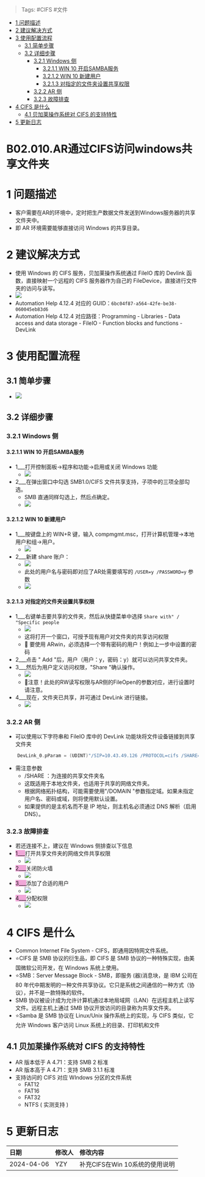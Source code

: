 > Tags: #CIFS #文件

- [1 问题描述](#_1-%E9%97%AE%E9%A2%98%E6%8F%8F%E8%BF%B0)
- [2 建议解决方式](#_2-%E5%BB%BA%E8%AE%AE%E8%A7%A3%E5%86%B3%E6%96%B9%E5%BC%8F)
- [3 使用配置流程](#_3-%E4%BD%BF%E7%94%A8%E9%85%8D%E7%BD%AE%E6%B5%81%E7%A8%8B)
	- [3.1 简单步骤](#_31-%E7%AE%80%E5%8D%95%E6%AD%A5%E9%AA%A4)
	- [3.2 详细步骤](#_32-%E8%AF%A6%E7%BB%86%E6%AD%A5%E9%AA%A4)
		- [3.2.1 Windows 侧](#_321-windows-%E4%BE%A7)
			- [3.2.1.1 WIN 10 开启SAMBA服务](#_3211-win-10-%E5%BC%80%E5%90%AFsamba%E6%9C%8D%E5%8A%A1)
			- [3.2.1.2 WIN 10 新建用户](#_3212-win-10-%E6%96%B0%E5%BB%BA%E7%94%A8%E6%88%B7)
			- [3.2.1.3 对指定的文件夹设置共享权限](#_3213-%E5%AF%B9%E6%8C%87%E5%AE%9A%E7%9A%84%E6%96%87%E4%BB%B6%E5%A4%B9%E8%AE%BE%E7%BD%AE%E5%85%B1%E4%BA%AB%E6%9D%83%E9%99%90)
		- [3.2.2 AR 侧](#_322-ar-%E4%BE%A7)
		- [3.2.3 故障排查](#_323-%E6%95%85%E9%9A%9C%E6%8E%92%E6%9F%A5)
- [4 CIFS 是什么](#_4-cifs-%E6%98%AF%E4%BB%80%E4%B9%88)
	- [4.1 贝加莱操作系统对 CIFS 的支持特性](#_41-%E8%B4%9D%E5%8A%A0%E8%8E%B1%E6%93%8D%E4%BD%9C%E7%B3%BB%E7%BB%9F%E5%AF%B9-cifs-%E7%9A%84%E6%94%AF%E6%8C%81%E7%89%B9%E6%80%A7)
- [5 更新日志](#_5-%E6%9B%B4%E6%96%B0%E6%97%A5%E5%BF%97)

# B02.010.AR通过CIFS访问windows共享文件夹

# 1 问题描述

- 客户需要在AR的环境中，定时把生产数据文件发送到Windows服务器的共享文件夹中。
- 即 AR 环境需要能够直接访问 Windows 的共享目录。

# 2 建议解决方式

- 使用 Windows 的 CIFS 服务，贝加莱操作系统通过 FileIO 库的 Devlink 函数，直接映射一个远程的 CIFS 服务器作为自己的 FileDevice，直接进行文件夹的访问与读写。
- ![](FILES/010AR通过CIFS访问windows共享文件夹/image-20230923005707848.png)
- Automation Help 4.12.4 对应的 GUID：`6bc04f87-a564-42fe-be38-060045eb83d6`
- Automation Help 4.12.4 对应路径：Programming - Libraries - Data access and data storage - FileIO - Function blocks and functions - DevLink

# 3 使用配置流程

## 3.1 简单步骤

- ![](FILES/010AR通过CIFS访问windows共享文件夹/image-20230923011435814.png)

## 3.2 详细步骤

### 3.2.1 Windows 侧

#### 3.2.1.1 WIN 10 开启SAMBA服务

- 1___打开控制面板→程序和功能→启用或关闭 Windows 功能
    - ![](FILES/010AR通过CIFS访问windows共享文件夹/image-20240406005000857.png)
- 2___在弹出窗口中勾选 SMB1.0/CIFS 文件共享支持，子项中的三项全部勾选。
    - SMB 直通同样勾选上，然后点确定。
    - ![](FILES/010AR通过CIFS访问windows共享文件夹/image-20240406005030456.png)

#### 3.2.1.2 WIN 10 新建用户

- 1___按键盘上的 WIN+R 键，输入 compmgmt.msc，打开计算机管理→本地用户和组→用户。
    - ![](FILES/010AR通过CIFS访问windows共享文件夹/image-20240406005135817.png)
- 2___新建 share 账户：
    - ![](FILES/010AR通过CIFS访问windows共享文件夹/image-20240406005202236.png)
    - 此处的用户名与密码即对应了AR处需要填写的 `/USER=y /PASSWORD=y` 参数
    - ![](FILES/010AR通过CIFS访问windows共享文件夹/image-20240406005322902.png)

#### 3.2.1.3 对指定的文件夹设置共享权限

- 1___右键单击要共享的文件夹，然后从快捷菜单中选择 `Share with" / "Specific people`
    - ![](FILES/010AR通过CIFS访问windows共享文件夹/image-20230923012114154.png)
    - 这将打开一个窗口，可授予现有用户对文件夹的共享访问权限
    - 🔴 要使用 ARwin，必须选择一个带有密码的用户！例如上一步中设置的密码
- 2___点击 " Add "后，用户（用户：y，密码：y）就可以访问共享文件夹。
- 3___然后为用户定义访问权限，"Share "确认操作。
    - ![](FILES/010AR通过CIFS访问windows共享文件夹/image-20230923012550039.png)
    - 🔴注意！此处的RW读写权限与AR侧的FileOpen的参数对应，进行设置时请注意。
- 4___现在，文件夹已共享，并可通过 DevLink 进行链接。
    - ![](FILES/010AR通过CIFS访问windows共享文件夹/image-20230923012611857.png)

### 3.2.2 AR 侧

- 可以使用以下字符串和 FileIO 库中的 DevLink 功能块将文件设备链接到共享文件夹

```c
    DevLink_0.pParam = (UDINT)"/SIP=10.43.49.126 /PROTOCOL=cifs /SHARE=CIFS_Folder /USER=test /PASSWORD=1234";
```

- 需注意参数
    - /SHARE ：为连接的共享文件夹名
    - 这既适用于本地文件夹，也适用于共享的网络文件夹。
    - 根据网络拓扑结构，可能需要使用"/DOMAIN "参数指定域。如果未指定用户名、密码或域，则将使用默认设置。
    - 如果提供的是主机名而不是 IP 地址，则主机名必须通过 DNS 解析（启用 DNS）。

### 3.2.3 故障排查

- 若还连接不上，建议在 Windows 侧排查以下信息
- <span style="background:#F0A7D8">1___</span>打开共享文件夹的网络文件共享权限
    - ![](FILES/010AR通过CIFS访问windows共享文件夹/image-20230923013320995.png)
- <span style="background:#F0A7D8">2___</span>关闭防火墙
    - ![](FILES/010AR通过CIFS访问windows共享文件夹/image-20230923013345695.png)
- <span style="background:#F0A7D8">3___</span>添加了合适的用户
    - ![](FILES/010AR通过CIFS访问windows共享文件夹/image-20230923013449642.png)
- <span style="background:#F0A7D8">4___</span>分配权限
    - ![](FILES/010AR通过CIFS访问windows共享文件夹/image-20230923013601816.png)

# 4 CIFS 是什么

- Common Internet File System - CIFS，即通用因特网文件系统。
- ⭐CIFS 是 SMB 协议的衍生品，即 CIFS 是 SMB 协议的一种特殊实现，由美国微软公司开发，在 Windows 系统上使用。
- ⭐SMB：Server Message Block - SMB，即服务 (器)消息块，是 IBM 公司在 80 年代中期发明的一种文件共享协议。它只是系统之间通信的一种方式（协议），并不是一款特殊的软件。
- SMB 协议被设计成为允许计算机通过本地局域网（LAN）在远程主机上读写文件。远程主机上通过 SMB 协议开放访问的目录称为共享文件夹。
- ⭐Samba 是 SMB 协议在 Linux/Unix 操作系统上的实现，与 CIFS 类似，它允许 Windows 客户访问 Linux 系统上的目录、打印机和文件

## 4.1 贝加莱操作系统对 CIFS 的支持特性

- AR 版本低于 A 4.71：支持 SMB 2 标准
- AR 版本高于 A 4.71：支持 SMB 3.1.1 标准
- 支持访问的 CIFS 对应 WIndows 分区的文件系统
    - FAT12
    - FAT16
    - FAT32
    - NTFS ( 实测支持 )

# 5 更新日志

| 日期         | 修改人 | 修改内容                 |
| :--------- | :-- | :------------------- |
| 2024-04-06 | YZY | 补充CIFS在Win 10系统的使用说明 |
